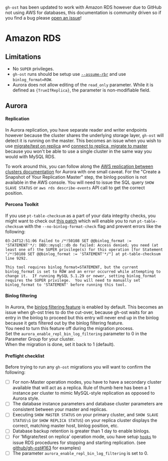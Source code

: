 `gh-ost` has been updated to work with Amazon RDS however due to GitHub not using AWS for databases, this documentation is community driven so if you find a bug please [open an issue][new_issue]!

# Amazon RDS

## Limitations

- No `SUPER` privileges.
- `gh-ost` runs should be setup use [`--assume-rbr`][assume_rbr_docs] and use `binlog_format=ROW`.
- Aurora does not allow editing of the `read_only` parameter. While it is defined as `{TrueIfReplica}`, the parameter is non-modifiable field.

## Aurora

#### Replication

In Aurora replication, you have separate reader and writer endpoints however because the cluster shares the underlying storage layer, `gh-ost` will detect it is running on the master. This becomes an issue when you wish to use [migrate/test on replica][migrate_test_on_replica_docs] and [connect to replica, migrate to master][connect_to_replica_migrate_on_master] because you won't be able to use a single cluster in the same way you would with MySQL RDS.

To work around this, you can follow along the [AWS replication between clusters documentation][aws_replication_docs] for Aurora with one small caveat. For the "Create a Snapshot of Your Replication Master" step, the binlog position is not available in the AWS console. You will need to issue the SQL query `SHOW SLAVE STATUS` or `aws rds describe-events` API call to get the correct position.

#### Percona Toolkit

If you use `pt-table-checksum` as a part of your data integrity checks, you might want to check out [this patch][percona_toolkit_patch] which will enable you to run `pt-table-checksum` with the `--no-binlog-format-check` flag and prevent errors like the following:

```
03-24T12:51:06 Failed to /*!50108 SET @@binlog_format := 'STATEMENT'*/: DBD::mysql::db do failed: Access denied; you need (at least one of) the SUPER privilege(s) for this operation [for Statement "/*!50108 SET @@binlog_format := 'STATEMENT'*/"] at pt-table-checksum line 9292.

This tool requires binlog_format=STATEMENT, but the current binlog_format is set to ROW and an error occurred while attempting to change it.  If running MySQL 5.1.29 or newer, setting binlog_format requires the SUPER privilege.  You will need to manually set binlog_format to 'STATEMENT' before running this tool.
```

#### Binlog filtering

In Aurora, the [binlog filtering feature][aws_replication_docs_bin_log_filtering] is enabled by default. This becomes an issue when gh-ost tries to do the cut-over, because gh-ost waits for an entry in the binlog to proceed but this entry will never end up in the binlog because it gets filtered out by the binlog filtering feature.  
You need to turn this feature off during the migration process.  
Set the `aurora_enable_repl_bin_log_filtering` parameter to 0 in the Parameter Group for your cluster.  
When the migration is done, set it back to 1 (default).

#### Preflight checklist

Before trying to run any `gh-ost` migrations you will want to confirm the following:

- [ ] For non-Master operation modes, you have to have a secondary cluster available that will act as a replica. Rule of thumb here has been a 1 instance per cluster to mimic MySQL-style replication as opposed to Aurora style.
- [ ] The database instance parameters and database cluster parameters are consistent between your master and replicas.
- [ ] Executing `SHOW MASTER STATUS` on your primary cluster, and `SHOW SLAVE STATUS\G` (or `SHOW REPLICA STATUS`) on your replica cluster displays the correct, matching master host, binlog position, etc.
- [ ] Database backup retention is greater than 1 day to enable binlogs.
- [ ] For 'Migrate/test on replica' operation mode, uou have setup [`hooks`][ghost_hooks] to issue RDS procedures for stopping and starting replication. (see [github/gh-ost#163][ghost_rds_issue_tracking] for examples)
- [ ] The parameter `aurora_enable_repl_bin_log_filtering` is set to 0.

[new_issue]: https://github.com/github/gh-ost/issues/new
[assume_rbr_docs]: https://github.com/github/gh-ost/blob/master/doc/command-line-flags.md#assume-rbr
[migrate_test_on_replica_docs]: https://github.com/github/gh-ost/blob/master/doc/cheatsheet.md#c-migratetest-on-replica
[connect_to_replica_migrate_on_master]: https://github.com/github/gh-ost/blob/master/doc/cheatsheet.md#c-migratetest-on-replica:~:text=Connect%20to%20replica%2C%20migrate%20on%20master
[aws_replication_docs]: http://docs.aws.amazon.com/AmazonRDS/latest/UserGuide/Aurora.Overview.Replication.MySQLReplication.html
[percona_toolkit_patch]: https://github.com/jacobbednarz/percona-toolkit/commit/0271ba6a094da446a5e5bb8d99b5c26f1777f2b9
[ghost_hooks]: https://github.com/github/gh-ost/blob/master/doc/hooks.md
[ghost_rds_issue_tracking]: https://github.com/github/gh-ost/issues/163
[aws_replication_docs_bin_log_filtering]: https://docs.aws.amazon.com/AmazonRDS/latest/AuroraUserGuide/AuroraMySQL.Replication.html#AuroraMySQL.Replication.Performance
